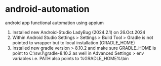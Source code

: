 # android-automation
android app functional automation using appium

1. Installed new Android-Studio LadyBug (2024.2.1) on 26.Oct.2024
2. Within Android Studio Settings > Settings > Build Tool > Gradle is not pointed to wrapper but to local installation (GRADLE_HOME)
3. Installed new gradle version > 8.10.2 and make sure GRADLE_HOME is point to C:\sw.1\gradle-8.10.2 as well in Advanced Settings > env variables i.e. PATH also points to %GRADLE_HOME%\bin
